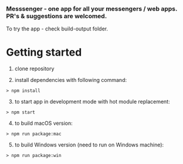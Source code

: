 ### Messsenger - one app for all your messengers / web apps. PR's & suggestions are welcomed.

To try the app - check build-output folder.

# Getting started

1. clone repository

2. install dependencies with following command: 

```
> npm install
```

3. to start app in development mode with hot module replacement:

```
> npm start
```

4. to build macOS version:
```
> npm run package:mac
```

5. to build Windows version (need to run on Windows machine):
```
> npm run package:win
```
